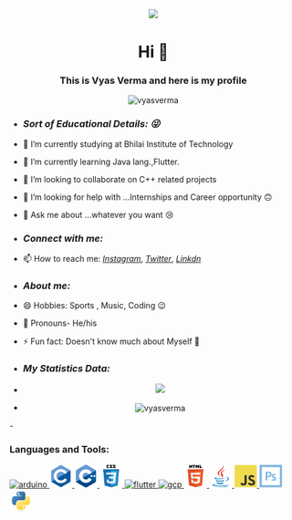 <p align="center"><img src="https://miro.medium.com/max/680/1*IRGHmiGsa16stedQvIaZfw.gif">

<h1 align="center">Hi 👋</h1>
<h3 align="center">This is Vyas Verma and here is my profile</h3>
<p align="center"><img src="https://komarev.com/ghpvc/?username=vyasverma&label=Profile%20views&color=0e75b6&style=flat" alt="vyasverma" /> 
  
  
- ### *Sort of Educational Details: 😜*
- 🔭 I’m currently studying at Bhilai Institute of Technology
- 🌱 I’m currently learning Java lang.,Flutter.
- 👯 I’m looking to collaborate on C++ related projects
- 🤔 I’m looking for help with ...Internships and Career opportunity 🙃
- 💬 Ask me about ...whatever you want 😢
- ### *Connect with me:*
- 📫 How to reach me:  [*Instagram*](https://instagram.com/v_ya_s_?utm_medium=copy_link),
                       [*Twitter*](https://twitter.com/VyasVerma19),
                       [*Linkdn*](www.linkedin.com/in/vyas-verma-26847a226)
                       
- ### *About me:*
- 😄 Hobbies: 
             Sports ,
             Music,
             Coding :wink:    
- 🤔 Pronouns- He/his
- ⚡ Fun fact: Doesn't know much about Myself 🙂
- ### *My Statistics Data:*
- <p align="center"><img src="https://github-readme-stats.vercel.app/api?username=vyasverma&&show_icons=true&title_color=ffffff&icon_color-bb2acf&text_color-daf7dc&bg_color-191919">

- <p align="center"><img align="center" src="https://github-readme-streak-stats.herokuapp.com/?user=vyasverma&" alt="vyasverma" />

-<h3 align="left">Languages and Tools:</h3>
<p align="left"> <a href="https://www.arduino.cc/" target="_blank" rel="noreferrer"> <img src="https://cdn.worldvectorlogo.com/logos/arduino-1.svg" alt="arduino" width="40" height="40"/> </a> <a href="https://www.cprogramming.com/" target="_blank" rel="noreferrer"> <img src="https://raw.githubusercontent.com/devicons/devicon/master/icons/c/c-original.svg" alt="c" width="40" height="40"/> </a> <a href="https://www.w3schools.com/cpp/" target="_blank" rel="noreferrer"> <img src="https://raw.githubusercontent.com/devicons/devicon/master/icons/cplusplus/cplusplus-original.svg" alt="cplusplus" width="40" height="40"/> </a> <a href="https://www.w3schools.com/css/" target="_blank" rel="noreferrer"> <img src="https://raw.githubusercontent.com/devicons/devicon/master/icons/css3/css3-original-wordmark.svg" alt="css3" width="40" height="40"/> </a> <a href="https://flutter.dev" target="_blank" rel="noreferrer"> <img src="https://www.vectorlogo.zone/logos/flutterio/flutterio-icon.svg" alt="flutter" width="40" height="40"/> </a> <a href="https://cloud.google.com" target="_blank" rel="noreferrer"> <img src="https://www.vectorlogo.zone/logos/google_cloud/google_cloud-icon.svg" alt="gcp" width="40" height="40"/> </a> <a href="https://www.w3.org/html/" target="_blank" rel="noreferrer"> <img src="https://raw.githubusercontent.com/devicons/devicon/master/icons/html5/html5-original-wordmark.svg" alt="html5" width="40" height="40"/> </a> <a href="https://www.java.com" target="_blank" rel="noreferrer"> <img src="https://raw.githubusercontent.com/devicons/devicon/master/icons/java/java-original.svg" alt="java" width="40" height="40"/> </a> <a href="https://developer.mozilla.org/en-US/docs/Web/JavaScript" target="_blank" rel="noreferrer"> <img src="https://raw.githubusercontent.com/devicons/devicon/master/icons/javascript/javascript-original.svg" alt="javascript" width="40" height="40"/> </a> <a href="https://www.photoshop.com/en" target="_blank" rel="noreferrer"> <img src="https://raw.githubusercontent.com/devicons/devicon/master/icons/photoshop/photoshop-line.svg" alt="photoshop" width="40" height="40"/> </a> <a href="https://www.python.org" target="_blank" rel="noreferrer"> <img src="https://raw.githubusercontent.com/devicons/devicon/master/icons/python/python-original.svg" alt="python" width="40" height="40"/> </a> </p>


